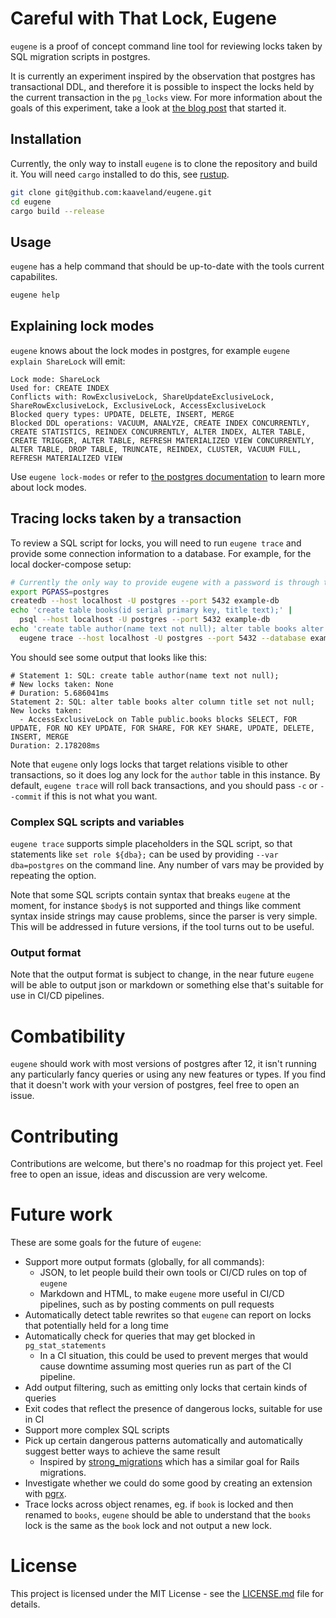 # Careful with That Lock, Eugene

`eugene` is a proof of concept command line tool for reviewing locks taken by SQL
migration scripts in postgres. 

It is currently an experiment inspired by the 
observation that postgres has transactional DDL, and therefore it is possible to
inspect the locks held by the current transaction in the `pg_locks` view. For more
information about the goals of this experiment, take a look at 
[the blog post](https://kaveland.no/careful-with-that-lock-eugene.html) that started it.

## Installation

Currently, the only way to install `eugene` is to clone the repository and build it. You will
need `cargo` installed to do this, see [rustup](https://rustup.rs/).

```bash
git clone git@github.com:kaaveland/eugene.git
cd eugene
cargo build --release
```

## Usage

`eugene` has a help command that should be up-to-date with the tools current capabilites.

```bash
eugene help
```

## Explaining lock modes

`eugene` knows about the lock modes in postgres, for example `eugene explain ShareLock` will emit:

```
Lock mode: ShareLock
Used for: CREATE INDEX
Conflicts with: RowExclusiveLock, ShareUpdateExclusiveLock, ShareRowExclusiveLock, ExclusiveLock, AccessExclusiveLock
Blocked query types: UPDATE, DELETE, INSERT, MERGE
Blocked DDL operations: VACUUM, ANALYZE, CREATE INDEX CONCURRENTLY, CREATE STATISTICS, REINDEX CONCURRENTLY, ALTER INDEX, ALTER TABLE, CREATE TRIGGER, ALTER TABLE, REFRESH MATERIALIZED VIEW CONCURRENTLY, ALTER TABLE, DROP TABLE, TRUNCATE, REINDEX, CLUSTER, VACUUM FULL, REFRESH MATERIALIZED VIEW
```

Use `eugene lock-modes` or refer to [the postgres documentation](https://www.postgresql.org/docs/current/explicit-locking.html) 
to learn more about lock modes.

## Tracing locks taken by a transaction

To review a SQL script for locks, you will need to run `eugene trace` and provide some
connection information to a database. For example, for the local docker-compose setup:

```bash
# Currently the only way to provide eugene with a password is through the PGPASS environment variable
export PGPASS=postgres 
createdb --host localhost -U postgres --port 5432 example-db
echo 'create table books(id serial primary key, title text);' |
  psql --host localhost -U postgres --port 5432 example-db
echo 'create table author(name text not null); alter table books alter column title set not null;' |
  eugene trace --host localhost -U postgres --port 5432 --database example-db -- -  
```

You should see some output that looks like this:

```
# Statement 1: SQL: create table author(name text not null);
# New locks taken: None
# Duration: 5.686041ms
Statement 2: SQL: alter table books alter column title set not null;
New locks taken:
  - AccessExclusiveLock on Table public.books blocks SELECT, FOR UPDATE, FOR NO KEY UPDATE, FOR SHARE, FOR KEY SHARE, UPDATE, DELETE, INSERT, MERGE
Duration: 2.178208ms
```

Note that `eugene` only logs locks that target relations visible to other transactions, so it does 
log any lock for the `author` table in this instance. By default, `eugene trace` will roll back 
transactions, and you should pass `-c` or `--commit` if this is not what you want.


### Complex SQL scripts and variables

`eugene trace` supports simple placeholders in the SQL script, so that statements like 
`set role ${dba};` can be used by providing `--var dba=postgres` on the command line. Any
number of vars may be provided by repeating the option.

Note that some SQL scripts contain syntax that breaks `eugene` at the moment, for instance
`$body$` is not supported and things like comment syntax inside strings may cause problems,
since the parser is very simple. This will be addressed in future versions, if the tool turns
out to be useful.

### Output format

Note that the output format is subject to change, in the near future `eugene` will be able to
output json or markdown or something else that's suitable for use in CI/CD pipelines.

# Combatibility

`eugene` should work with most versions of postgres after 12, it isn't running any 
particularly fancy queries or using any new features or types. If you find that 
it doesn't work with your version of postgres, feel free to open an issue.

# Contributing

Contributions are welcome, but there's no roadmap for this project yet. Feel free to open an issue,
ideas and discussion are very welcome.

# Future work

These are some goals for the future of `eugene`:

- Support more output formats (globally, for all commands):
    + JSON, to let people build their own tools or CI/CD rules on top of `eugene`
    + Markdown and HTML, to make `eugene` more useful in CI/CD pipelines, such as by posting comments on pull requests
- Automatically detect table rewrites so that `eugene` can report on locks that potentially held for a long time
- Automatically check for queries that may get blocked in `pg_stat_statements`
    + In a CI situation, this could be used to prevent merges that would cause downtime assuming most queries run 
      as part of the CI pipeline.
- Add output filtering, such as emitting only locks that certain kinds of queries
- Exit codes that reflect the presence of dangerous locks, suitable for use in CI
- Support more complex SQL scripts
- Pick up certain dangerous patterns automatically and automatically suggest better ways to achieve the same result
  + Inspired by [strong_migrations](https://github.com/ankane/strong_migrations) which has a similar goal for Rails migrations.
- Investigate whether we could do some good by creating an extension with [pgrx](https://github.com/pgcentralfoundation/pgrx).
- Trace locks across object renames, eg. if `book` is locked and then renamed to `books`, `eugene` should be able to 
  understand that the `books` lock is the same as the `book` lock and not output a new lock.

# License

This project is licensed under the MIT License - see the [LICENSE.md](LICENSE.md) file for details.
